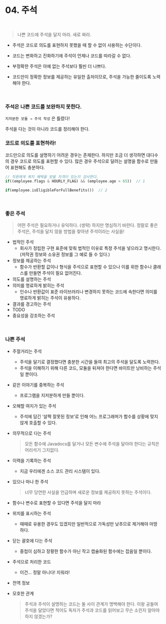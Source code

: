 # 04. 주석
<br/>

> 나쁜 코드에 주석을 달지 마라. 새로 짜라.
> 

* 주석은 코드로 의도를 표현하지 못했을 때 할 수 없이 사용하는 수단이다.

* 코드는 변화하고 진화하기에 주석이 언제나 코드를 따라갈 수 없다.

* 부정확한 주석은 아예 없는 주석보다 훨씬 더 나쁘다.

* 코드만이 정확한 정보를 제공하는 유일한 출처이므로, 주석을 가능한 줄이도록 노력해야 한다.

<br/>

### 주석은 나쁜 코드를 보완하지 못한다.

`지저분한 모듈 → 주석 작성` 은 틀렸다!

주석을 다는 것이 아니라 코드를 정리해야 한다.

### 코드로 의도를 표현하라!

코드만으로 의도를 설명하기 어려운 경우는 존재한다. 하지만 조금 더 생각하면 대다수의 경우 코드로 의도를 표현할 수 있다. 많은 경우 주석으로 달려는 설명을 함수로 만들어 표현해도 충분하다.

```dart
// 직원에게 복지 혜택을 받을 자격이 있는지 검사한다.
if((employee.flags & HOURLY_FLAG) && (employee.age > 65))  // 1

if(employee.isEligibleForFullBenefits())  // 2
```

<br/>

### 좋은 주석

> 어떤 주석은 필요하거나 유익하다. (생략) 하지만 명심하기 바란다. 정말로 좋은 주석은, 주석을 달지 않을 방법을 찾아낸 주석이라는 사실을!
> 
- 법적인 주석
    - 회사가 정립한 구현 표준에 맞춰 법적인 이유로 특정 주석을 넣으라고 명시한다. (저작권 정보와 소유권 정보를 그 예로 들 수 있다.)
- 정보를 제공하는 주석
    - 함수가 반환할 값이나 형식을 주석으로 표현할 수 있으나 이를 위한 함수나 클래스를 만들면 주석이 필요 없어진다.
- 의도를 설명하는 주석
- 의미를 명료하게 밝히는 주석
    - 인수나 반환값이 표준 라이브러리나 변경하지 못하는 코드에 속한다면 의미를 명료하게 밝히는 주석이 유용하다.
- 결과를 경고하는 주석
- TODO
- 중요성을 강조하는 주석

<br/>

### 나쁜 주석

- 주절거리는 주석
    - 주석을 달기로 결정했다면 충분한 시간을 들여 최고의 주석을 달도록 노력한다.
    - 주석을 이해하기 위해 다른 코드, 모듈을 뒤져야 한다면 바이트만 낭비하는 주석일 뿐이다.
- 같은 이야기를 중복하는 주석
    - 프로그램을 지저분하게 만들 뿐이다.
- 오해할 여지가 있는 주석
    - 주석에 담긴 ‘살짝 잘못된 정보’로 인해 어느 프로그래머가 함수를 상황에 맞지 않게 호출할 수 있다.
- 의무적으로 다는 주석
    
    > 모든 함수에 Javadocs를 달거나 모든 변수에 주석을 달아야 한다는 규칙은 어리석기 그지없다.
    > 
- 이력을 기록하는 주석
    - 지금 우리에겐 소스 코드 관리 시스템이 있다.
- 있으나 마나 한 주석
    
    > 너무 당연한 사실을 언급하며 새로운 정보를 제공하지 못하는 주석이다.
    > 
- 함수나 변수로 표현할 수 있다면 주석을 달지 마라
- 위치를 표시하는 주석
    - 때때로 유용한 경우도 있겠지만 일반적으로 가독성만 낮추므로 제거해야 마땅하다.
- 닫는 괄호에 다는 주석
    - 중첩이 심하고 장황한 함수가 아닌 작고 캡슐화된 함수에는 잡음일 뿐이다.
- 주석으로 처리한 코드
    - 이건… 정말 아니다! 지워라!
- 전역 정보
- 모호한 관계
    
    > 주석과 주석이 설명하는 코드는 둘 사이 관계가 명백해야 한다. 이왕 공들여 주석을 달았다면 적어도 독자가 주석과 코드를 읽어보고 무슨 소린지 알아야 하지 않겠는가?
    >

